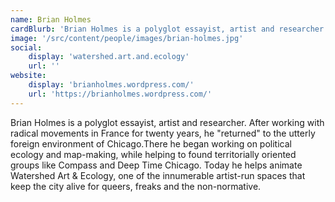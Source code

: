 ```yaml
---
name: Brian Holmes
cardBlurb: 'Brian Holmes is a polyglot essayist, artist and researcher. After working with radical movements in France for twenty years, he "returned" to the utterly foreign environment of Chicago.There he began working on political ecology and map-making, while helping to found territorially oriented groups like Compass and Deep Time Chicago. Today he helps animate Watershed Art & Ecology, one of the innumerable artist-run spaces that keep the city alive for queers, freaks and the non-normative.'
image: '/src/content/people/images/brian-holmes.jpg'
social:
    display: 'watershed.art.and.ecology'
    url: ''
website:
    display: 'brianholmes.wordpress.com/'
    url: 'https://brianholmes.wordpress.com/'
---
```


Brian Holmes is a polyglot essayist, artist and researcher. After working with radical movements in France for twenty years, he "returned" to the utterly foreign environment of Chicago.There he began working on political ecology and map-making, while helping to found territorially oriented groups like Compass and Deep Time Chicago. Today he helps animate Watershed Art & Ecology, one of the innumerable artist-run spaces that keep the city alive for queers, freaks and the non-normative.

